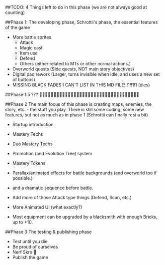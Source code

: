 ﻿##TODO:
4 Things left to do in this phase
(we are not always good at counting)

##Phase 1:
The developing phase, Schrottii's phase, the essential features of the game

- More battle sprites
  - Attack 
  - Magic cast 
  - Item use 
  - Defend 
  - Others (either related to MTs or other normal actions.)
- Overworld quests (Side quests, NOT main story objectives)
- Digital pad rework (Larger, turns invisible when idle, and uses a new set of buttons)
- MISSING BLACK FADES I CAN'T LIST IN THIS MD FILE!!!1!!1!1 (dies)

##Phase 1.5
???
🤔🤔🤔🤔🤔🤔🤔🤔🤔🤔🤔🤔🤔🤔🤔🤔🤔🤔🤔🤔🤔🤔🤔🤔🤔🤔🤔🤔🤔🤔🤔🤔🤔🤔🤔



##Phase 2
The main focus of this phase is creating maps, enemies, the story, etc. - the stuff you play.
There is still some coding, some new features, but not as much as in phase 1 (Schrottii can finally rest a bit)

- Startup introduction

- Mastery Techs
- Duo Mastery Techs

- Promotion (and Evolution Tree) system
- Mastery Tokens

- Parallax/animated effects for battle backgrounds (and overworld too if possible.)
- and a dramatic sequence before battle.

- Add more of those Attack type things (Defend, Scan, etc.)
- More Animated UI (what exactly?)
- Most equipment can be upgraded by a blacksmith with enough Bricks, up to +10.


##Phase 3
The testing & publishing phase

- Test until you die
- Be proud of ourselves
- Nerf Skro 🤔
- Publish the game
